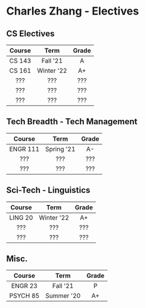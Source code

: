 # Charles Zhang - Electives

## CS Electives

| Course | Term | Grade |
|:---:|:---:|:---:|
| CS 143 | Fall '21 | A |
| CS 161 | Winter '22 | A+ |
| ??? | ??? | ??? |
| ??? | ??? | ??? |
| ??? | ??? | ??? |

## Tech Breadth - Tech Management

| Course | Term | Grade |
|:---:|:---:|:---:|
| ENGR 111 | Spring '21 | A- |
| ??? | ??? | ??? |
| ??? | ??? | ??? |

## Sci-Tech - Linguistics

| Course | Term | Grade |
|:---:|:---:|:---:|
| LING 20 | Winter '22 | A+ |
| ??? | ??? | ??? |
| ??? | ??? | ??? |

## Misc.

|  Course  |    Term    | Grade |
| :------: | :--------: | :---: |
| ENGR 23  |  Fall '21  |   P   |
| PSYCH 85 | Summer '20 |  A+   |
